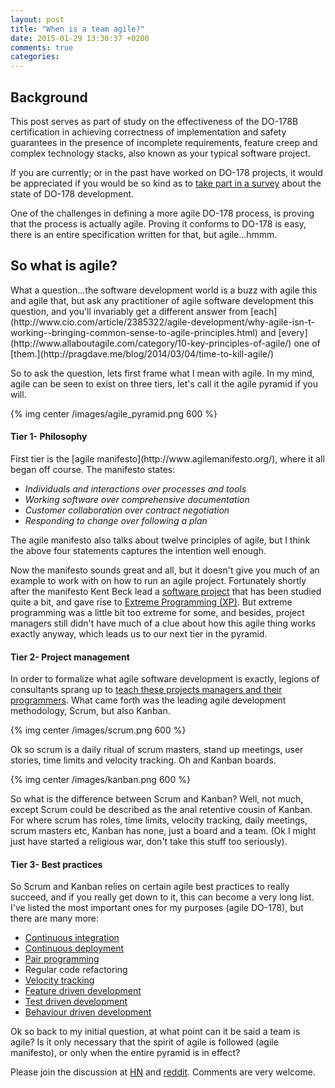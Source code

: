```yaml
---
layout: post
title: "When is a team agile?"
date: 2015-01-29 13:30:37 +0200
comments: true
categories: 
---
```



<h2>Background</h2>
This post serves as part of study on the effectiveness of the DO-178B certification in achieving correctness of implementation and safety guarantees in the presence of incomplete requirements, feature creep and complex technology stacks, also known as your typical software project.

If you are currently; or in the past have worked on DO-178 projects, it would be appreciated if you would be so kind as to [take part in a survey](https://www.surveymonkey.com/s/SV9KX7M) about the state of DO-178 development.

One of the challenges in defining a more agile DO-178 process, is proving that the process is actually agile. Proving it conforms to DO-178 is easy, there is an entire specification written for that, but agile...hmmm.  

<h2>So what is agile?</h2>
What a question...the software development world is a buzz with agile this and agile that, but ask any practitioner of agile software development this question, and you'll invariably get a different answer from [each](http://www.cio.com/article/2385322/agile-development/why-agile-isn-t-working--bringing-common-sense-to-agile-principles.html) and [every](http://www.allaboutagile.com/category/10-key-principles-of-agile/) one of [them.](http://pragdave.me/blog/2014/03/04/time-to-kill-agile/)

So to ask the question, lets first frame what I mean with agile. In my mind, agile can be seen to exist on three tiers, let's call it the agile pyramid if you will. 

{% img center /images/agile_pyramid.png 600 %}

<h4>Tier 1- Philosophy</h4>
First tier is the [agile manifesto](http://www.agilemanifesto.org/), where it all began off course. The manifesto states:

- _Individuals and interactions over processes and tools_
- _Working software over comprehensive documentation_
- _Customer collaboration over contract negotiation_
- _Responding to change over following a plan_ 

The agile manifesto also talks about twelve principles of agile, but I think the above four statements captures the intention well enough.

Now the manifesto sounds great and all, but it doesn't give you much of an example to work with on how to run an agile project. Fortunately shortly after the manifesto Kent Beck lead a [software project](http://en.wikipedia.org/wiki/Chrysler_Comprehensive_Compensation_System) that has been studied quite a bit, and gave rise to [Extreme Programming (XP)](http://en.wikipedia.org/wiki/Extreme_programming). But extreme programming was a little bit too extreme for some, and besides, project managers still didn't have much of a clue about how this agile thing works exactly anyway, which leads us to our next tier in the pyramid.

<h4>Tier 2- Project management</h4>

In order to formalize what agile software development is exactly, legions of consultants sprang up to [teach these projects managers and their programmers](http://www.thoughtworks.com/talks/the-death-of-agile). What came forth was the leading agile development methodology, Scrum, but also Kanban. 

{% img center /images/scrum.png 600 %}

Ok so scrum is a daily ritual of scrum masters, stand up meetings, user stories, time limits and velocity tracking. Oh and Kanban boards.

{% img center /images/kanban.png 600 %}  

So what is the difference between Scrum and Kanban? Well, not much, except Scrum could be described as the anal retentive cousin of Kanban. For where scrum has roles, time limits, velocity tracking, daily meetings, scrum masters etc, Kanban has none, just a board and a team.  (Ok I might just have started a religious war, don't take this stuff too seriously).

<h4>Tier 3- Best practices</h4>  

So Scrum and Kanban relies on certain agile best practices to really succeed, and if you really get down to it, this can become a very long list. I've listed the most important ones for my purposes (agile DO-178), but there are many more:

- [Continuous integration](http://en.wikipedia.org/wiki/Continuous_integration)
- [Continuous deployment](http://en.wikipedia.org/wiki/Continuous_delivery)
- [Pair programming](http://en.wikipedia.org/wiki/Pair_programming)
- Regular code refactoring
- [Velocity tracking](http://en.wikipedia.org/wiki/Velocity_%28software_development%29)
- [Feature driven development](http://en.wikipedia.org/wiki/Feature-driven_development)
- [Test driven development](http://en.wikipedia.org/wiki/Test-driven_development)
- [Behaviour driven development](http://en.wikipedia.org/wiki/Behavior-driven_development)

Ok so back to my initial question, at what point can it be said a team is agile? Is it only necessary that the spirit of agile is followed (agile manifesto), or only when the entire pyramid is in effect?

Please join the discussion at [HN]() and [reddit](). Comments are very welcome.